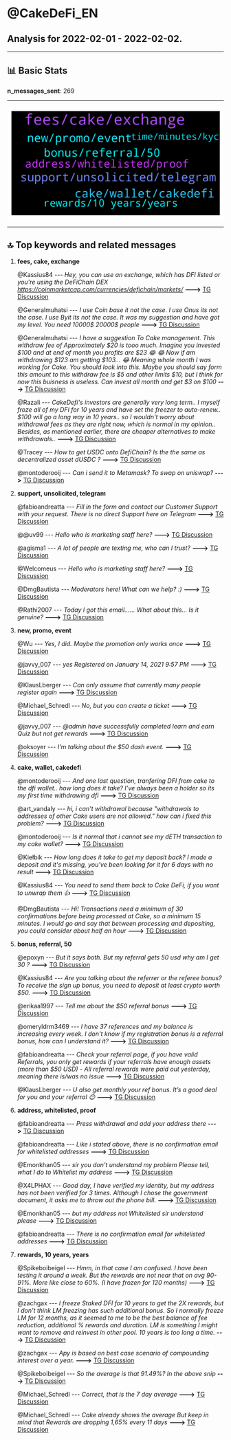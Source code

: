 # **@CakeDeFi_EN**
 ## Analysis for **2022-02-01** - **2022-02-02**.

---

## 📊 **Basic Stats**

**n_messages_sent**: 269

---
![wordcloud](CakeDeFi_EN_1Days_wordcloud.png)

---


## 🔝 **Top keywords and related messages**

1. **fees, cake, exchange**

    @Kassius84 --- *Hey, you can use an exchange, which has DFI listed or you're using the DeFiChain DEX https://coinmarketcap.com/currencies/defichain/markets/* **--->** [TG Discussion](https://t.me/CakeDeFi_EN/170368)

    @Generalmuhatsi --- *I use Coin base it not the case. I use Onus its not the case. I use Byit its not the case. It was my suggestion and have got my level. You need 10000$ 20000$ people* **--->** [TG Discussion](https://t.me/CakeDeFi_EN/170638)

    @Generalmuhatsi --- *I have a suggestion To Cake management. This withdraw fee of Approximately $20 is tooo much. Imagine you invested $100 and at end of month you profits are $23 😂 😂 Now if am withdrawing $123 am getting $103... 😂 Meaning whole month I was working for Cake. You should look into this. Maybe you should say form this amount to this withdraw fee is $5 and other limits $10, but I think for now this buisness is useless. Can invest all month and get $3 on $100* **--->** [TG Discussion](https://t.me/CakeDeFi_EN/170627)

    @Razali --- *CakeDefi's investors are generally very long term.. I myself froze all of my DFI for 10 years and have set the freezer to auto-renew.. $100 will go a long way in 10 years.. so I wouldn't worry about withdrawal fees as they are right now, which is normal in my opinion..   Besides, as mentioned earlier, there are cheaper alternatives to make withdrawals..* **--->** [TG Discussion](https://t.me/CakeDeFi_EN/170655)

    @Tracey --- *How to get USDC onto DefiChain? Is the the same as decentralized asset  dUSDC ?* **--->** [TG Discussion](https://t.me/CakeDeFi_EN/170579)

    @montoderooij --- *Can i send it to Metamask? To swap on uniswap?* **--->** [TG Discussion](https://t.me/CakeDeFi_EN/170783)

2. **support, unsolicited, telegram**

    @fabioandreatta --- *Fill in the form and contact our Customer Support with your request. There is no direct Support here on Telegram* **--->** [TG Discussion](https://t.me/CakeDeFi_EN/170983)

    @@uv99 --- *Hello who is marketing staff here?* **--->** [TG Discussion](https://t.me/CakeDeFi_EN/171048)

    @agisma1 --- *A lot of people are texting me, who can I trust?* **--->** [TG Discussion](https://t.me/CakeDeFi_EN/170521)

    @Welcomeus --- *Hello who is marketing staff here?* **--->** [TG Discussion](https://t.me/CakeDeFi_EN/170744)

    @DmgBautista --- *Moderators here! What can we help? :)* **--->** [TG Discussion](https://t.me/CakeDeFi_EN/170710)

    @Rathi2007 --- *Today I got this email...... What about this... Is it genuine?* **--->** [TG Discussion](https://t.me/CakeDeFi_EN/170665)

3. **new, promo, event**

    @Wu --- *Yes, I did. Maybe the promotion only works once* **--->** [TG Discussion](https://t.me/CakeDeFi_EN/170996)

    @javvy_007 --- *yes Registered on January 14, 2021 9:57 PM* **--->** [TG Discussion](https://t.me/CakeDeFi_EN/170686)

    @KlausLberger --- *Can only assume that currently many people register again* **--->** [TG Discussion](https://t.me/CakeDeFi_EN/170351)

    @Michael_Schredl --- *No, but you can create a ticket* **--->** [TG Discussion](https://t.me/CakeDeFi_EN/170608)

    @javvy_007 --- *@admin have successfully completed learn and earn Quiz but not get rewards* **--->** [TG Discussion](https://t.me/CakeDeFi_EN/170682)

    @oksoyer --- *I'm talking about the $50 dash event.* **--->** [TG Discussion](https://t.me/CakeDeFi_EN/170718)

4. **cake, wallet, cakedefi**

    @montoderooij --- *And one last question, tranfering DFI from cake to the dfi wallet.. how long does it take? I’ve always been a holder so its my first time withdrawing dfi* **--->** [TG Discussion](https://t.me/CakeDeFi_EN/170791)

    @art_vandaly --- *hi, i can't withdrawal because "withdrawals to addresses of other Cake users are not allowed." how can i fixed this problem?* **--->** [TG Discussion](https://t.me/CakeDeFi_EN/170846)

    @montoderooij --- *Is it normal that i cannot see my dETH transaction to my cake wallet?* **--->** [TG Discussion](https://t.me/CakeDeFi_EN/170802)

    @Kiełbik --- *How long does it take to get my deposit back? I made a deposit and it's missing, you've been looking for it for 6 days with no result* **--->** [TG Discussion](https://t.me/CakeDeFi_EN/170946)

    @Kassius84 --- *You need to send them back to Cake DeFi, if you want to unwrap them 👍* **--->** [TG Discussion](https://t.me/CakeDeFi_EN/170373)

    @DmgBautista --- *Hi! Transactions need a minimum of 30 confirmations before being processed at Cake, so a minimum 15 minutes. I would go and say that between processing and depositing, you could consider about half an hour* **--->** [TG Discussion](https://t.me/CakeDeFi_EN/170891)

5. **bonus, referral, 50**

    @epoxyn --- *But it says both. But my referral gets 50 usd why am I get 30 ?* **--->** [TG Discussion](https://t.me/CakeDeFi_EN/170320)

    @Kassius84 --- *Are you talking about the referrer or the referee bonus? To receive the sign up bonus, you need to deposit at least crypto worth $50.* **--->** [TG Discussion](https://t.me/CakeDeFi_EN/171066)

    @erikaa1997 --- *Tell me about the $50 referral bonus* **--->** [TG Discussion](https://t.me/CakeDeFi_EN/171032)

    @omeryldrm3469 --- *I have 37 references and my balance is increasing every week. I don't know if my registration bonus is a referral bonus, how can I understand it?* **--->** [TG Discussion](https://t.me/CakeDeFi_EN/171068)

    @fabioandreatta --- *Check your referral page, if you have valid Referrals, you only get rewards if your referrals have enough assets (more than $50 USD) - All referral rewards were paid out yesterday, meaning there is/was no issue* **--->** [TG Discussion](https://t.me/CakeDeFi_EN/170548)

    @KlausLberger --- *U also get monthly your ref bonus. It’s a good deal for you and your referral 😊* **--->** [TG Discussion](https://t.me/CakeDeFi_EN/170322)

6. **address, whitelisted, proof**

    @fabioandreatta --- *Press withdrawal and add your address there* **--->** [TG Discussion](https://t.me/CakeDeFi_EN/170962)

    @fabioandreatta --- *Like i stated above, there is no confirmation email for whitelisted addresses* **--->** [TG Discussion](https://t.me/CakeDeFi_EN/170965)

    @Emonkhan05 --- *sir you don't understand my problem  Please tell, what I do to Whitelist my address* **--->** [TG Discussion](https://t.me/CakeDeFi_EN/170984)

    @X4LPHAX --- *Good day, I have verified my identity, but my address has not been verified for 3 times. Although I chose the government document, it asks me to throw out the phone bill.* **--->** [TG Discussion](https://t.me/CakeDeFi_EN/170941)

    @Emonkhan05 --- *but my address not Whitelisted sir  understand please* **--->** [TG Discussion](https://t.me/CakeDeFi_EN/170971)

    @fabioandreatta --- *There is no confirmation email for whitelisted addresses* **--->** [TG Discussion](https://t.me/CakeDeFi_EN/170970)

7. **rewards, 10 years, years**

    @Spikeboibeigel --- *Hmm, in that case I am confused. I have been testing it around a week. But the rewards are not near that on avg 90-91%. More like close to 60%. (I have frozen for 120 months)* **--->** [TG Discussion](https://t.me/CakeDeFi_EN/170500)

    @zachgax --- *I freeze Staked DFI for 10 years to get the 2X rewards, but I don’t think LM freezing has such additional bonus.   So I normally freeze LM for 12 months, as it seemed to me to be the best balance of fee reduction, additional % rewards and duration.   LM is something I might want to remove and reinvest in other pool. 10 years is too long a time.* **--->** [TG Discussion](https://t.me/CakeDeFi_EN/170501)

    @zachgax --- *Apy is based on best case scenario of compounding interest over a year.* **--->** [TG Discussion](https://t.me/CakeDeFi_EN/170488)

    @Spikeboibeigel --- *So the average is that 91.49%? In the above snip* **--->** [TG Discussion](https://t.me/CakeDeFi_EN/170495)

    @Michael_Schredl --- *Correct, that is the 7 day average* **--->** [TG Discussion](https://t.me/CakeDeFi_EN/170496)

    @Michael_Schredl --- *Cake already shows the average  But keep in mind that Rewards are dropping 1,65% every 11 days* **--->** [TG Discussion](https://t.me/CakeDeFi_EN/170494)

